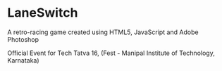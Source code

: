# LaneSwitch
A retro-racing game created using HTML5, JavaScript and Adobe Photoshop

Official Event for Tech Tatva 16, (Fest - Manipal Institute of Technology, Karnataka)
